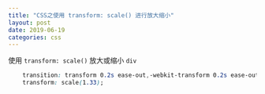 ```yaml
---
title: "CSS之使用 transform: scale() 进行放大缩小"
layout: post
date: 2019-06-19
categories: css
---
```

使用 `transform: scale()`
放大或缩小 `div` 
```css
    transition: transform 0.2s ease-out,-webkit-transform 0.2s ease-out;
    transform: scale(1.33);
```
